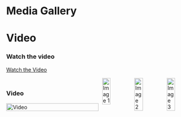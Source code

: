 # Media Gallery
# Video

### Watch the video
[Watch the Video](https://github.com/user-attachments/assets/eb8729f3-8da4-412a-b3e8-e3ccb61ae510)

<div style="display: flex; align-items: center; justify-content: space-between; flex-wrap: wrap;">
    <!-- Video first -->
    <div style="flex: 1; margin-right: 10px;">
        <h3>Video</h3>
        <a href="https://github.com/user-attachments/assets/eb8729f3-8da4-412a-b3e8-e3ccb61ae510">
            <img src="https://img.youtube.com/vi/VIDEO_ID/0.jpg" alt="Video" style="width: 100%; max-width: 300px;">
        </a>
    </div>
    <div style="flex: 1; display: flex; justify-content: space-between; flex-wrap: wrap;">
        <img src="https://github.com/user-attachments/assets/4495cbb0-365f-4544-ae5e-70be2b52f07e" alt="Image 1" style="width: 30%; margin-bottom: 10px;">
        <img src="https://github.com/user-attachments/assets/10ce47ca-4922-408e-a358-7e2ec847a16a" alt="Image 2" style="width: 30%; margin-bottom: 10px;">
        <img src="https://github.com/user-attachments/assets/b8245162-3e93-43c5-971f-62e940747710" alt="Image 3" style="width: 30%; margin-bottom: 10px;">
    </div>
</div>
